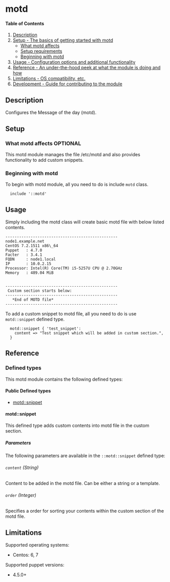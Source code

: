 # motd

#### Table of Contents

1. [Description](#description)
1. [Setup - The basics of getting started with motd](#setup)
    * [What motd affects](#what-motd-affects)
    * [Setup requirements](#setup-requirements)
    * [Beginning with motd](#beginning-with-motd)
1. [Usage - Configuration options and additional functionality](#usage)
1. [Reference - An under-the-hood peek at what the module is doing and how](#reference)
1. [Limitations - OS compatibility, etc.](#limitations)
1. [Development - Guide for contributing to the module](#development)

## Description

Configures the Message of the day (motd).

## Setup

### What motd affects **OPTIONAL**

This motd module manages the file /etc/motd and also provides functionality to add custom snippets.

### Beginning with motd

To begin with motd module, all you need to do is include `motd` class.
```
  include '::motd'
```

## Usage

Simply including the motd class will create basic motd file with below listed contents.
```
-------------------------------------------------
node1.example.net
CentOS 7.2.1511 x86\_64
Puppet   : 4.7.0
Facter   : 3.4.1
FQDN     : node1.local
IP       : 10.0.2.15
Processor: Intel(R) Core(TM) i5-5257U CPU @ 2.70GHz
Memory   : 489.04 MiB


-------------------------------------------------
 Custom section starts below:
-------------------------------------------------
   *End of MOTD file*
-------------------------------------------------
```

To add a custom snippet to motd file, all you need to do is use `motd::snippet` defined type.

```
  motd::snippet { 'test_snippet':
    content => "Test snippet which will be added in custom section.",
  }
```


## Reference

### Defined types

This motd module contains the following defined types:

#### Public Defined types

* [motd::snippet](#motdsnippet)

#### motd::snippet

This defined type adds custom contents into motd file in the custom section.

##### Parameters

The following parameters are available in the `::motd::snippet` defined type:

###### `content` (String)

Content to be added in the motd file. Can be either a string or a template.

###### `order` (Integer)

Specifies a order for sorting your contents within the custom section of the motd file.

## Limitations

Supported operating systems:
* Centos: 6, 7

Supported puppet versions:
* 4.5.0+
